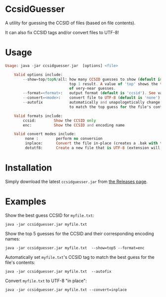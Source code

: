 # CcsidGuesser
A utility for guessing the CCSID of files (based on file contents).

It can also fix CCSID tags and/or convert files to UTF-8!

# Usage

```Raku
Usage: java -jar ccsidguesser.jar  [options] <file>

    Valid options include:
        --show=top/topN/all: how many CCSID guesses to show (default is 'top1'), which shows the
                             top 1 result. A value of 'top' shows the top guess and some number
                             of very-near guesses.
        --format=<format>:   output format (default is 'ccsid'). See valid formats below.
        --convert=<mode>:    convert file to UTF-8 (default is 'none'). See valid modes below.
        --autofix            automatically and unapologetically change the CCSID tag of the file
                             to match the top guess for the file's contents (IBM i only)

    Valid formats include:
        ccsid:        Show the CCSID only
        enc:          Show the CCSID and encoding name

    Valid convert modes include:
         none :        perform no conversion
         inplace:      Convert the file in-place (creates a .bak with the old contents)
         dotutf8:      Create a new file that is UTF-8 (extension will be .utf8)
```

# Installation

Simply download the latest `ccsidguesser.jar` from [the Releases page](https://github.com/ThePrez/CcsidGuesser/releases).

# Examples

Show the best guess CCSID for `myfile.txt`:
```
java -jar ccsidguesser.jar myfile.txt
```

Show the top 5 guesses for the CCSID and their corresponding encoding names:
```
java -jar ccsidguesser.jar myfile.txt  --show=top5 --format=enc
```

Automatically set `myfile.txt`'s CCSID tag to match the best guess for the file's contents:
```
java -jar ccsidguesser.jar myfile.txt  --autofix
```

Convert `myfile.txt` to UTF-8 "in place":
```
java -jar ccsidguesser.jar myfile.txt --convert=inplace
```
